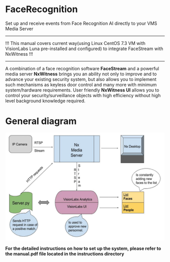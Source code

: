 # FaceRecognition
Set up and receive events from Face Recognition AI directly to your VMS Media Server
<hr>
!!! This manual covers current way(using Linux CentOS 7.3 VM with VisionLabs Luna pre-installed and configured) to integrate FaceStream with NxWitness !!!
<hr>

A combination of a face recognition software __FaceStream__ and a powerful media server __NxWitness__ brings you an ability not only to improve and to advance your existing security system, but also allows you to implement such mechanisms as keyless door control and many more with minimum system/hardware requirements.
User friendly __NxWitness UI__ allows you to control your security/surveillance objects with high efficiency without high level background knowledge required.


General diagram
===============

![Screenshot](https://github.com/kolobokzaebok/FaceRecognition/blob/master/images/dgm.png)

__For the detailed instructions on how to set up the system, please refer to the manual.pdf file located in the instructions directory__

